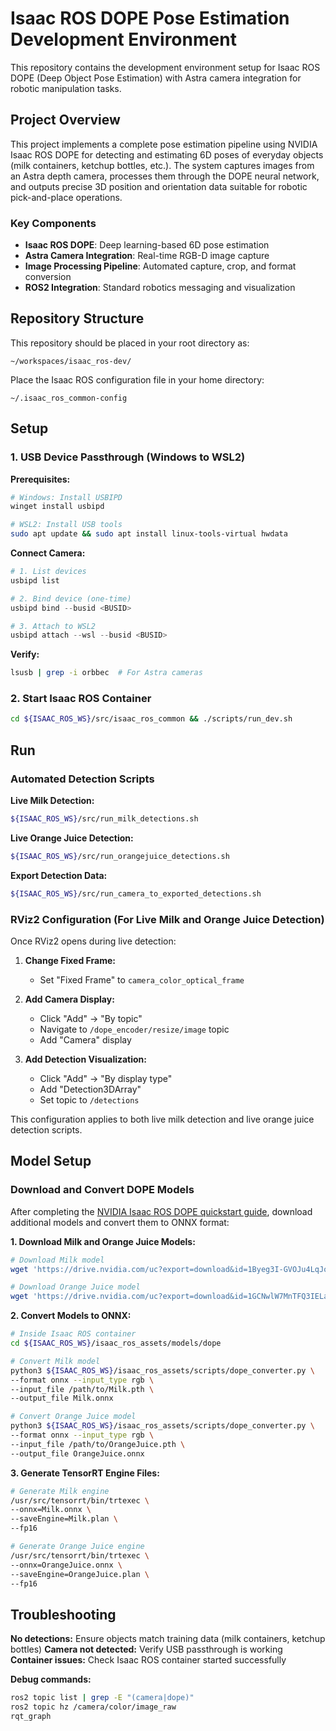 # Isaac ROS DOPE Pose Estimation Development Environment

This repository contains the development environment setup for Isaac ROS DOPE (Deep Object Pose Estimation) with Astra camera integration for robotic manipulation tasks.

## Project Overview

This project implements a complete pose estimation pipeline using NVIDIA Isaac ROS DOPE for detecting and estimating 6D poses of everyday objects (milk containers, ketchup bottles, etc.). The system captures images from an Astra depth camera, processes them through the DOPE neural network, and outputs precise 3D position and orientation data suitable for robotic pick-and-place operations.

### Key Components
- **Isaac ROS DOPE**: Deep learning-based 6D pose estimation
- **Astra Camera Integration**: Real-time RGB-D image capture
- **Image Processing Pipeline**: Automated capture, crop, and format conversion
- **ROS2 Integration**: Standard robotics messaging and visualization

## Repository Structure

This repository should be placed in your root directory as:
```
~/workspaces/isaac_ros-dev/
```

Place the Isaac ROS configuration file in your home directory:
```
~/.isaac_ros_common-config
```

## Setup

### 1. USB Device Passthrough (Windows to WSL2)

**Prerequisites:**
```powershell
# Windows: Install USBIPD
winget install usbipd
```

```bash
# WSL2: Install USB tools
sudo apt update && sudo apt install linux-tools-virtual hwdata
```

**Connect Camera:**
```powershell
# 1. List devices
usbipd list

# 2. Bind device (one-time)
usbipd bind --busid <BUSID>

# 3. Attach to WSL2
usbipd attach --wsl --busid <BUSID>
```

**Verify:**
```bash
lsusb | grep -i orbbec  # For Astra cameras
```

### 2. Start Isaac ROS Container
```bash
cd ${ISAAC_ROS_WS}/src/isaac_ros_common && ./scripts/run_dev.sh
```

## Run

### Automated Detection Scripts

**Live Milk Detection:**
```bash
${ISAAC_ROS_WS}/src/run_milk_detections.sh
```

**Live Orange Juice Detection:**
```bash
${ISAAC_ROS_WS}/src/run_orangejuice_detections.sh
```

**Export Detection Data:**
```bash
${ISAAC_ROS_WS}/src/run_camera_to_exported_detections.sh
```

### RViz2 Configuration (For Live Milk and Orange Juice Detection)

Once RViz2 opens during live detection:

1. **Change Fixed Frame:**
   - Set "Fixed Frame" to `camera_color_optical_frame`

2. **Add Camera Display:**
   - Click "Add" → "By topic"
   - Navigate to `/dope_encoder/resize/image` topic
   - Add "Camera" display

3. **Add Detection Visualization:**
   - Click "Add" → "By display type"
   - Add "Detection3DArray"
   - Set topic to `/detections`

This configuration applies to both live milk detection and live orange juice detection scripts.

## Model Setup

### Download and Convert DOPE Models

After completing the [NVIDIA Isaac ROS DOPE quickstart guide](https://nvidia-isaac-ros.github.io/repositories_and_packages/isaac_ros_pose_estimation/isaac_ros_dope/index.html), download additional models and convert them to ONNX format:

**1. Download Milk and Orange Juice Models:**
```bash
# Download Milk model
wget 'https://drive.nvidia.com/uc?export=download&id=1Byeg3I-GVOJu4LqJoWyoZFevWL78mZqh' -O Milk.pth

# Download Orange Juice model  
wget 'https://drive.nvidia.com/uc?export=download&id=1GCNwlW7MnTFQ3IELanYoFhbSBQwwFk2R' -O OrangeJuice.pth
```

**2. Convert Models to ONNX:**
```bash
# Inside Isaac ROS container
cd ${ISAAC_ROS_WS}/isaac_ros_assets/models/dope

# Convert Milk model
python3 ${ISAAC_ROS_WS}/isaac_ros_assets/scripts/dope_converter.py \
--format onnx --input_type rgb \
--input_file /path/to/Milk.pth \
--output_file Milk.onnx

# Convert Orange Juice model
python3 ${ISAAC_ROS_WS}/isaac_ros_assets/scripts/dope_converter.py \
--format onnx --input_type rgb \
--input_file /path/to/OrangeJuice.pth \
--output_file OrangeJuice.onnx
```

**3. Generate TensorRT Engine Files:**
```bash
# Generate Milk engine
/usr/src/tensorrt/bin/trtexec \
--onnx=Milk.onnx \
--saveEngine=Milk.plan \
--fp16

# Generate Orange Juice engine
/usr/src/tensorrt/bin/trtexec \
--onnx=OrangeJuice.onnx \
--saveEngine=OrangeJuice.plan \
--fp16
```

## Troubleshooting

**No detections:** Ensure objects match training data (milk containers, ketchup bottles)
**Camera not detected:** Verify USB passthrough is working
**Container issues:** Check Isaac ROS container started successfully

**Debug commands:**
```bash
ros2 topic list | grep -E "(camera|dope)"
ros2 topic hz /camera/color/image_raw
rqt_graph
```